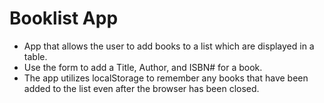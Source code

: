 # Booklist App
* App that allows the user to add books to a list which are displayed in a table.  
* Use the form to add a Title, Author, and ISBN# for a book.  
* The app utilizes localStorage to remember any books that have been added to the list even after the browser has been closed.